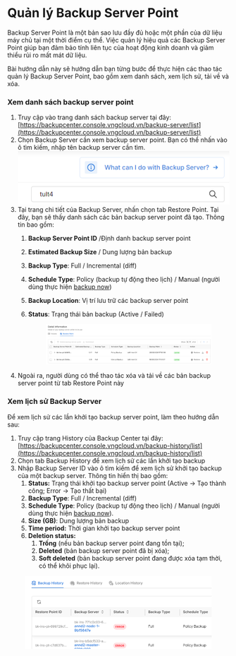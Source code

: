 # Quản lý Backup Server Point

Backup Server Point là một bản sao lưu đầy đủ hoặc một phần của dữ liệu máy chủ tại một thời điểm cụ thể. Việc quản lý hiệu quả các Backup Server Point giúp bạn đảm bảo tính liên tục của hoạt động kinh doanh và giảm thiểu rủi ro mất mát dữ liệu.&#x20;

Bài hướng dẫn này sẽ hướng dẫn bạn từng bước để thực hiện các thao tác quản lý Backup Server Point, bao gồm xem danh sách, xem lịch sử, tải về và xóa.

### Xem danh sách backup server point

1. Truy cập vào trang danh sách backup server tại đây: [https://backupcenter.console.vngcloud.vn/backup-server/list](https://backupcenter.console.vngcloud.vn/backup-server/list)
2. Chọn Backup Server cần xem backup server point. Bạn có thể nhấn vào ô tìm kiếm, nhập tên backup server cần tìm. ![](<../../../.gitbook/assets/image (767).png>)
3. Tại trang chi tiết của Backup Server, nhấn chọn tab Restore Point. Tại đây, bạn sẽ thấy danh sách các bản backup server point đã tạo. Thông tin bao gồm:
   1. **Backup Server Point ID** /Định danh backup server point
   2. **Estimated Backup Size** / Dung lượng bản backup
   3. **Backup Type**: Full / Incremental (diff)
   4. **Schedule Type**: Policy (backup tự động theo lịch) / Manual (người dùng thực hiện [backup now](tao-backup-server-point.md))
   5. **Backup Location**: Vị trí lưu trữ các backup server point
   6.  **Status**: Trạng thái bản backup (Active / Failed)

       <figure><img src="../../../.gitbook/assets/image (768).png" alt=""><figcaption></figcaption></figure>
4. Ngoài ra, người dùng có thể thao tác xóa và tải về các bản backup server point từ tab Restore Point này

### Xem lịch sử Backup Server

Để xem lịch sử các lần khởi tạo backup server point, làm theo hướng dẫn sau:

1. Truy cập trang History của Backup Center tại đây: [https://backupcenter.console.vngcloud.vn/backup-history/list](https://backupcenter.console.vngcloud.vn/backup-history/list)
2. Chọn tab Backup History để xem lịch sử các lần khởi tạo backup
3. Nhập Backup Server ID vào ô tìm kiếm để xem lịch sử khởi tạo backup của một backup server. Thông tin hiển thị bao gồm:
   1. **Status:** Trạng thái khởi tạo backup server point (Active -> Tạo thành công; Error -> Tạo thất bại)
   2. **Backup Type**: Full / Incremental (diff)
   3. **Schedule Type**: Policy (backup tự động theo lịch) / Manual (người dùng thực hiện [backup now](tao-backup-server-point.md)).
   4. **Size (GB)**: Dung lượng bản backup
   5. **Time period:** Thời gian khởi tạo backup server point
   6. **Deletion status:**&#x20;
      1. **Trống** (nếu bản backup server point đang tồn tại);&#x20;
      2. **Deleted** (bản backup server point đã bị xóa);&#x20;
      3. **Soft deleted** (bản backup server point đang được xóa tạm thời, có thể khôi phục lại).

<figure><img src="../../../.gitbook/assets/image (769).png" alt=""><figcaption></figcaption></figure>
